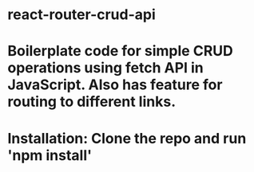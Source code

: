 # react-router-crud-api

# Boilerplate code for simple CRUD operations using fetch API in JavaScript. Also has feature for routing to different links.

# Installation: Clone the repo and run 'npm install'
